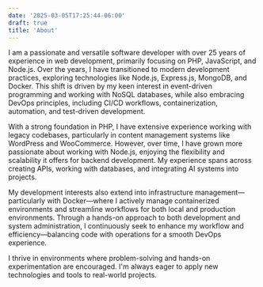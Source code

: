 ```yaml
---
date: '2025-03-05T17:25:44-06:00'
draft: true
title: 'About'
---
```

I am a passionate and versatile software developer with over 25 years of experience in web development, primarily focusing on PHP, JavaScript, and Node.js. Over the years, I have transitioned to modern development practices, exploring technologies like Node.js, Express.js, MongoDB, and Docker. This shift is driven by my keen interest in event-driven programming and working with NoSQL databases, while also embracing DevOps principles, including CI/CD workflows, containerization, automation, and test-driven development.

With a strong foundation in PHP, I have extensive experience working with legacy codebases, particularly in content management systems like WordPress and WooCommerce. However, over time, I have grown more passionate about working with Node.js, enjoying the flexibility and scalability it offers for backend development. My experience spans across creating APIs, working with databases, and integrating AI systems into projects.

My development interests also extend into infrastructure management—particularly with Docker—where I actively manage containerized environments and streamline workflows for both local and production environments. Through a hands-on approach to both development and system administration, I continuously seek to enhance my workflow and efficiency—balancing code with operations for a smooth DevOps experience.

I thrive in environments where problem-solving and hands-on experimentation are encouraged. I'm always eager to apply new technologies and tools to real-world projects.
